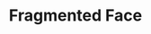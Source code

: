 ---
title: "Fragmented Face"
description: "This piece is an exploration of form as language. A human profile built with minimal geometry, where the eye is a perfect circle and the worn texture suggests memory, history, erosion. I wanted to portray identity as something that is both constructed and weathered, like a mask that reveals more than it hides. It’s a work about presence, about what remains when everything is stripped down to the essential."
image: "@assets/projects/19.jpg"
---